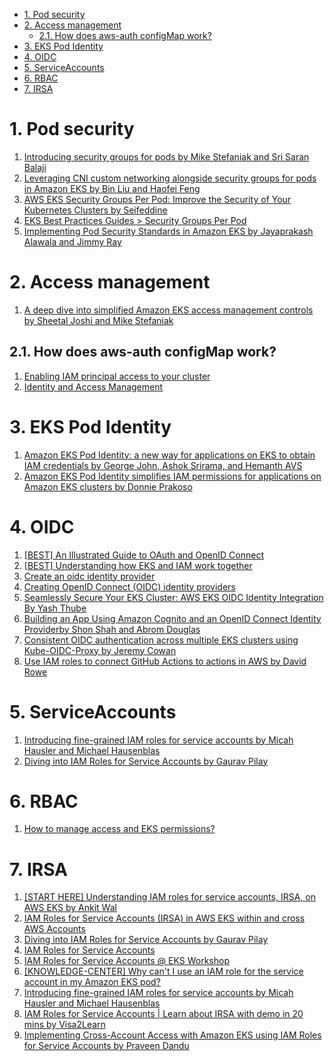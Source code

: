 
<!-- TOC -->

- [1. Pod security](#1-pod-security)
- [2. Access management](#2-access-management)
  - [2.1. How does aws-auth configMap work?](#21-how-does-aws-auth-configmap-work)
- [3. EKS Pod Identity](#3-eks-pod-identity)
- [4. OIDC](#4-oidc)
- [5. ServiceAccounts](#5-serviceaccounts)
- [6. RBAC](#6-rbac)
- [7. IRSA](#7-irsa)

<!-- /TOC -->

# 1. Pod security
1. [Introducing security groups for pods by Mike Stefaniak and Sri Saran Balaji ](https://aws.amazon.com/blogs/containers/introducing-security-groups-for-pods/)
2. [Leveraging CNI custom networking alongside security groups for pods in Amazon EKS by Bin Liu and Haofei Feng](https://aws.amazon.com/blogs/containers/leveraging-cni-custom-networking-alongside-security-groups-for-pods-in-amazon-eks/)
3. [AWS EKS Security Groups Per Pod: Improve the Security of Your Kubernetes Clusters by Seifeddine](https://medium.com/@seifeddinerajhi/aws-eks-security-groups-per-pod-improve-the-security-of-your-kubernetes-clusters-a23a961793dc)
1. [EKS Best Practices Guides > Security Groups Per Pod](https://aws.github.io/aws-eks-best-practices/networking/sgpp/)
1. [Implementing Pod Security Standards in Amazon EKS by Jayaprakash Alawala and Jimmy Ray](https://aws.amazon.com/blogs/containers/implementing-pod-security-standards-in-amazon-eks/)

# 2. Access management

1. [A deep dive into simplified Amazon EKS access management controls by Sheetal Joshi and Mike Stefaniak](https://aws.amazon.com/blogs/containers/a-deep-dive-into-simplified-amazon-eks-access-management-controls/)

## 2.1. How does aws-auth configMap work?

1. [Enabling IAM principal access to your cluster](https://docs.aws.amazon.com/eks/latest/userguide/add-user-role.html)
1. [Identity and Access Management](https://aws.github.io/aws-eks-best-practices/security/docs/iam/)

# 3. EKS Pod Identity

1. [Amazon EKS Pod Identity: a new way for applications on EKS to obtain IAM credentials by George John, Ashok Srirama, and Hemanth AVS](https://aws.amazon.com/blogs/containers/amazon-eks-pod-identity-a-new-way-for-applications-on-eks-to-obtain-iam-credentials/)
1. [Amazon EKS Pod Identity simplifies IAM permissions for applications on Amazon EKS clusters by Donnie Prakoso](https://aws.amazon.com/blogs/aws/amazon-eks-pod-identity-simplifies-iam-permissions-for-applications-on-amazon-eks-clusters/)

# 4. OIDC

1. [[BEST] An Illustrated Guide to OAuth and OpenID Connect](https://developer.okta.com/blog/2019/10/21/illustrated-guide-to-oauth-and-oidc)
1. [[BEST] Understanding how EKS and IAM work together](https://www.padok.fr/en/blog/aws-eks-iam)
1. [Create an oidc identity provider](https://archive.eksworkshop.com/beginner/110_irsa/oidc-provider/)
1. [Creating OpenID Connect (OIDC) identity providers](https://docs.aws.amazon.com/IAM/latest/UserGuide/id_roles_providers_create_oidc.html)
1. [Seamlessly Secure Your EKS Cluster: AWS EKS OIDC Identity Integration By Yash Thube](https://medium.com/@thube09/seamlessly-secure-your-eks-cluster-aws-eks-oidc-identity-integration-7045abdc7d4c)
1. [Building an App Using Amazon Cognito and an OpenID Connect Identity Providerby Shon Shah and Abrom Douglas](https://aws.amazon.com/blogs/security/building-an-app-using-amazon-cognito-and-an-openid-connect-identity-provider/)
1. [Consistent OIDC authentication across multiple EKS clusters using Kube-OIDC-Proxy by Jeremy Cowan](https://aws.amazon.com/blogs/opensource/consistent-oidc-authentication-across-multiple-eks-clusters-using-kube-oidc-proxy/)
1. [Use IAM roles to connect GitHub Actions to actions in AWS by David Rowe](https://aws.amazon.com/blogs/security/use-iam-roles-to-connect-github-actions-to-actions-in-aws/)

# 5. ServiceAccounts

1. [Introducing fine-grained IAM roles for service accounts by Micah Hausler and Michael Hausenblas](https://aws.amazon.com/blogs/opensource/introducing-fine-grained-iam-roles-service-accounts/)
1. [Diving into IAM Roles for Service Accounts by Gaurav Pilay](https://aws.amazon.com/blogs/containers/diving-into-iam-roles-for-service-accounts/)

# 6. RBAC

1. [How to manage access and EKS permissions?](https://www.padok.fr/en/blog/aws-eks-cluster)

# 7. IRSA

1. [[START HERE] Understanding IAM roles for service accounts, IRSA, on AWS EKS by Ankit Wal](https://medium.com/@ankit.wal/the-how-of-iam-roles-for-service-accounts-irsa-on-aws-eks-3d76badb8942)
1. [IAM Roles for Service Accounts (IRSA) in AWS EKS within and cross AWS Accounts](https://platformwale.blog/2023/08/02/iam-roles-for-service-accounts-irsa-in-aws-eks-within-and-cross-aws-accounts/)
1. [Diving into IAM Roles for Service Accounts by Gaurav Pilay](https://aws.amazon.com/blogs/containers/diving-into-iam-roles-for-service-accounts/)
1. [IAM Roles for Service Accounts](https://eksctl.io/usage/iamserviceaccounts/)
1. [IAM Roles for Service Accounts @ EKS Workshop](https://www.eksworkshop.com/docs/security/iam-roles-for-service-accounts/)
1. [[KNOWLEDGE-CENTER] Why can't I use an IAM role for the service account in my Amazon EKS pod?](https://repost.aws/knowledge-center/eks-pods-iam-role-service-accounts)
1. [Introducing fine-grained IAM roles for service accounts by Micah Hausler and Michael Hausenblas](https://aws.amazon.com/blogs/opensource/introducing-fine-grained-iam-roles-service-accounts/)
1. [IAM Roles for Service Accounts | Learn about IRSA with demo in 20 mins by Visa2Learn](https://www.youtube.com/watch?v=otmLHWW3Tos)
1. [Implementing Cross-Account Access with Amazon EKS using IAM Roles for Service Accounts by Praveen Dandu](https://www.linkedin.com/pulse/implementing-cross-account-access-amazon-eks-using-iam-praveen-dandu-zj8te/)